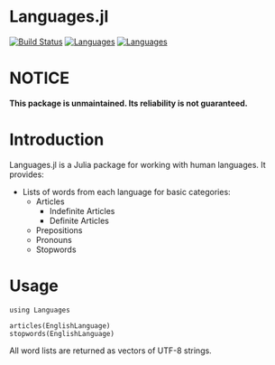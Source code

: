 Languages.jl
============
[![Build Status](https://travis-ci.org/johnmyleswhite/Languages.jl.svg)](https://travis-ci.org/johnmyleswhite/Languages.jl)
[![Languages](http://pkg.julialang.org/badges/Languages_0.5.svg)](http://pkg.julialang.org/?pkg=Languages)
[![Languages](http://pkg.julialang.org/badges/Languages_0.6.svg)](http://pkg.julialang.org/?pkg=Languages)



# NOTICE

**This package is unmaintained. Its reliability is not guaranteed.**

# Introduction

Languages.jl is a Julia package for working with human languages. It provides:

* Lists of words from each language for basic categories:
	* Articles
		* Indefinite Articles
		* Definite Articles
	* Prepositions
	* Pronouns
	* Stopwords

# Usage

	using Languages

	articles(EnglishLanguage)
	stopwords(EnglishLanguage)

All word lists are returned as vectors of UTF-8 strings.
